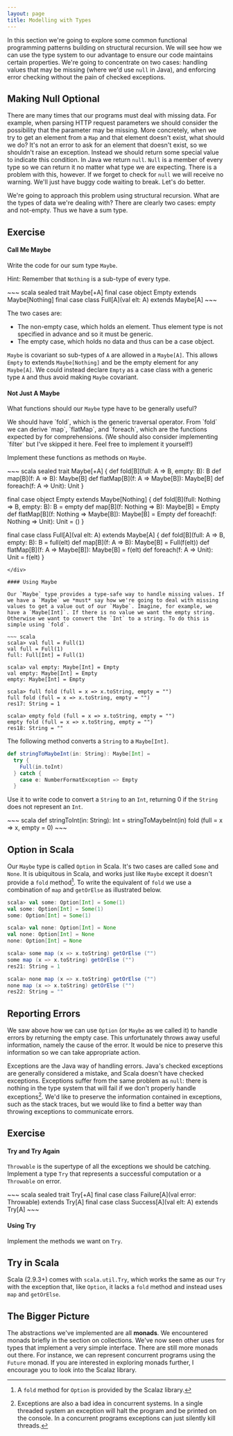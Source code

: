 ```yaml
---
layout: page
title: Modelling with Types
---
```


In this section we're going to explore some common functional programming patterns building on structural recursion. We will see how we can use the type system to our advantage to ensure our code maintains certain properties. We're going to concentrate on two cases: handling values that may be missing (where we'd use `null` in Java), and enforcing error checking without the pain of checked exceptions.

## Making Null Optional

There are many times that our programs must deal with missing data. For example, when parsing HTTP request parameters we should consider the possibility that the parameter may be missing. More concretely, when we try to get an element from a `Map` and that element doesn't exist, what should we do? It's not an error to ask for an element that doesn't exist, so we shouldn't raise an exception. Instead we should return some special value to indicate this condition. In Java we return `null`. `Null` is a member of every type so we can return it no matter what type we are expecting. There is a problem with this, however. If we forget to check for `null` we will receive no warning. We'll just have buggy code waiting to break. Let's do better.

We're going to approach this problem using structural recursion. What are the types of data we're dealing with? There are clearly two cases: empty and not-empty. Thus we have a sum type.

## Exercise

#### Call Me Maybe

Write the code for our sum type `Maybe`.

Hint: Remember that `Nothing` is a sub-type of every type.

<div class="solution">
~~~ scala
sealed trait Maybe[+A]
final case object Empty extends Maybe[Nothing]
final case class Full[A](val elt: A) extends Maybe[A]
~~~

The two cases are:

* The non-empty case, which holds an element. Thus element type is not specified in advance and so it must be generic.
* The empty case, which holds no data and thus can be a case object.

`Maybe` is covariant so sub-types of `A` are allowed in a `Maybe[A]`. This allows `Empty` to extends `Maybe[Nothing]` and be the empty element for any `Maybe[A]`. We could instead declare `Empty` as a case class with a generic type `A` and thus avoid making `Maybe` covariant.
</div>


#### Not Just A Maybe

What functions should our `Maybe` type have to be generally useful?

<div class="solution">
We should have `fold`, which is the generic traversal operator. From `fold` we can derive `map`, `flatMap`, and `foreach`, which are the functions expected by for comprehensions. (We should also consider implementing `filter` but I've skipped it here. Feel free to implement it yourself!)
</div>

Implement these functions as methods on `Maybe`.

<div class="solution">
~~~ scala
sealed trait Maybe[+A] {
  def fold[B](full: A => B, empty: B): B
  def map[B](f: A => B): Maybe[B]
  def flatMap[B](f: A => Maybe[B]): Maybe[B]
  def foreach(f: A => Unit): Unit
}

final case object Empty extends Maybe[Nothing] {
  def fold[B](full: Nothing => B, empty: B): B =
    empty
  def map[B](f: Nothing => B): Maybe[B] =
    Empty
  def flatMap[B](f: Nothing => Maybe[B]): Maybe[B] =
    Empty
  def foreach(f: Nothing => Unit): Unit =
    ()
}

final case class Full[A](val elt: A) extends Maybe[A] {
  def fold[B](full: A => B, empty: B): B =
    full(elt)
  def map[B](f: A => B): Maybe[B] =
    Full(f(elt))
  def flatMap[B](f: A => Maybe[B]): Maybe[B] =
    f(elt)
  def foreach(f: A => Unit): Unit =
    f(elt)
}
~~~
</div>

#### Using Maybe

Our `Maybe` type provides a type-safe way to handle missing values. If we have a `Maybe` we *must* say how we're going to deal with missing values to get a value out of our `Maybe`. Imagine, for example, we have a `Maybe[Int]`. If there is no value we want the empty string. Otherwise we want to convert the `Int` to a string. To do this is simple using `fold`.

~~~ scala
scala> val full = Full(1)
val full = Full(1)
full: Full[Int] = Full(1)

scala> val empty: Maybe[Int] = Empty
val empty: Maybe[Int] = Empty
empty: Maybe[Int] = Empty

scala> full fold (full = x => x.toString, empty = "")
full fold (full = x => x.toString, empty = "")
res17: String = 1

scala> empty fold (full = x => x.toString, empty = "")
empty fold (full = x => x.toString, empty = "")
res18: String = ""
~~~

The following method converts a `String` to a `Maybe[Int]`.

~~~ scala
def stringToMaybeInt(in: String): Maybe[Int] =
  try {
    Full(in.toInt)
  } catch {
    case e: NumberFormatException => Empty
  }
~~~

Use it to write code to convert a `String` to an `Int`, returning 0 if the `String` does not represent an `Int`.

<div class="solution">
~~~ scala
def stringToInt(in: String): Int =
  stringToMaybeInt(in) fold (full = x => x, empty = 0)
~~~
</div>

## Option in Scala

Our `Maybe` type is called `Option` in Scala. It's two cases are called `Some` and `None`.  It is ubiquitous in Scala, and works just like `Maybe` except it doesn't provide a `fold` method[^scalaz]. To write the equivalent of `fold` we use a combination of `map` and `getOrElse` as illustrated below.

~~~ scala
scala> val some: Option[Int] = Some(1)
val some: Option[Int] = Some(1)
some: Option[Int] = Some(1)

scala> val none: Option[Int] = None
val none: Option[Int] = None
none: Option[Int] = None

scala> some map (x => x.toString) getOrElse ("")
some map (x => x.toString) getOrElse ("")
res21: String = 1

scala> none map (x => x.toString) getOrElse ("")
none map (x => x.toString) getOrElse ("")
res22: String = ""
~~~

[^scalaz]: A `fold` method for `Option` is provided by the Scalaz library.

## Reporting Errors

We saw above how we can use `Option` (or `Maybe` as we called it) to handle errors by returning the empty case. This unfortunately throws away useful information, namely the cause of the error. It would be nice to preserve this information so we can take appropriate action.

Exceptions are the Java way of handling errors. Java's checked exceptions are generally considered a mistake, and Scala doesn't have checked exceptions. Exceptions suffer from the same problem as `null`: there is nothing in the type system that will fail if we don't properly handle exceptions[^concurrency]. We'd like to preserve the information contained in exceptions, such as the stack traces, but we would like to find a better way than throwing exceptions to communicate errors.

[^concurrency]: Exceptions are also a bad idea in concurrent systems. In a single threaded system an exception will halt the program and be printed on the console. In a concurrent programs exceptions can just silently kill threads.

## Exercise

#### Try and Try Again

`Throwable` is the supertype of all the exceptions we should be catching. Implement a type `Try` that represents a successful computation or a `Throwable` on error.

<div class="solution">
~~~ scala
sealed trait Try[+A]
final case class Failure[A](val error: Throwable) extends Try[A]
final case class Success[A](val elt: A) extends Try[A]
~~~
</div>

#### Using Try

Implement the methods we want on `Try`.

## Try in Scala

Scala (2.9.3+) comes with `scala.util.Try`, which works the same as our `Try` with the exception that, like `Option`, it lacks a `fold` method and instead uses `map` and `getOrElse`.


## The Bigger Picture

The abstractions we've implemented are all **monads**. We encountered monads briefly in the section on collections. We've now seen other uses for types that implement a very simple interface. There are still more monads out there. For instance, we can represent concurrent programs using the `Future` monad. If you are interested in exploring monads further, I encourage you to look into the Scalaz library.
